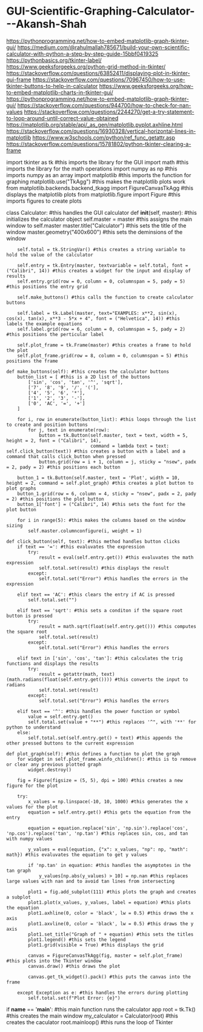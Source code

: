 # GUI-Scientific-Graphing-Calculator---Akansh-Shah
https://pythonprogramming.net/how-to-embed-matplotlib-graph-tkinter-gui/
https://medium.com/@rahulmallah785671/build-your-own-scientific-calculator-with-python-a-step-by-step-guide-15bbf0419325
https://pythonbasics.org/tkinter-label/
https://www.geeksforgeeks.org/python-grid-method-in-tkinter/
https://stackoverflow.com/questions/63852411/displaying-plot-in-tkinter-gui-frame
https://stackoverflow.com/questions/70967450/how-to-use-tkinter-buttons-to-help-in-calculator
https://www.geeksforgeeks.org/how-to-embed-matplotlib-charts-in-tkinter-gui/ 
https://pythonprogramming.net/how-to-embed-matplotlib-graph-tkinter-gui/
https://stackoverflow.com/questions/944700/how-to-check-for-nan-values
https://stackoverflow.com/questions/2244270/get-a-try-statement-to-loop-around-until-correct-value-obtained
https://matplotlib.org/stable/api/_as_gen/matplotlib.pyplot.axhline.html
https://stackoverflow.com/questions/16930328/vertical-horizontal-lines-in-matplotlib
https://www.w3schools.com/python/ref_func_getattr.asp
https://stackoverflow.com/questions/15781802/python-tkinter-clearing-a-frame

import tkinter as tk #this imports the library for the GUI
import math #this imports the library for the math operations 
import numpy as np #this imports numpy as an array 
import matplotlib #this imports the function for graphing 
matplotlib.use("TkAgg") #this makes the matplotlib plots work
from matplotlib.backends.backend_tkagg import FigureCanvasTkAgg #this displays the matplotlib plots
from matplotlib.figure import Figure #this imports figures to create plots

class Calculator: #this handles the GUI calculator 
    def __init__(self, master): #this initializes the calculator object
        self.master = master #this assigns the main window to self.master
        master.title("Calculator") #this sets the title of the window
        master.geometry("400x600") #this sets the deminsions of the window

        self.total = tk.StringVar() #this creates a string variable to hold the value of the calculator 
        
        self.entry = tk.Entry(master, textvariable = self.total, font = ("Calibri", 14)) #this creates a widget for the input and display of results
        self.entry.grid(row = 0, column = 0, columnspan = 5, pady = 5) #this positions the entry grid 

        self.make_buttons() #this calls the function to create calculator buttons

        self.label = tk.Label(master, text="EXAMPLES: x**2, sin(x), cos(x), tan(x), x**3 - 5*x + 4", font = ("Helvetica", 14)) #this labels the example equations 
        self.label.grid(row = 6, column = 0, columnspan = 5, pady = 2) #this positions the perticular label
        
        self.plot_frame = tk.Frame(master) #this creates a frame to hold the plot 
        self.plot_frame.grid(row = 8, column = 0, columnspan = 5) #this positions the frame 

    def make_buttons(self): #this creates the calculator buttons 
        button_list = [ #this is a 2D list of the buttons 
            ['sin', 'cos', 'tan', '^', 'sqrt'],
            ['7', '8', '9', '/', '('],
            ['4', '5', '6', '*'],
            ['1', '2', '3', '-'],
            ['0', 'AC', '=', '+']
        ]

        for i, row in enumerate(button_list): #this loops through the list to create and position buttons
            for j, text in enumerate(row): 
                button = tk.Button(self.master, text = text, width = 5, height = 2, font = ("Calibri", 14),
                                   command = lambda text = text: self.click_button(text)) #this creates a button with a label and a command that calls click_button when pressed 
                button.grid(row = i + 1, column = j, sticky = "nsew", padx = 2, pady = 2) #this positions each button 

        button_1 = tk.Button(self.master, text = 'Plot', width = 10, height = 2, command = self.plot_graph) #this creates a plot button to plot graphs 
        button_1.grid(row = 6, column = 4, sticky = "nsew", padx = 2, pady = 2) #this positions the plot button 
        button_1['font'] = ("Calibri", 14) #this sets the font for the plot button 

        for i in range(5): #this makes the columns based on the window sizing 
            self.master.columnconfigure(i, weight = 1) 

    def click_button(self, text): #this method handles button clicks 
        if text == '=': #this evaluvates the expression
            try:
                result = eval(self.entry.get()) #this evaluvates the math expression 
                self.total.set(result) #this displays the result 
            except:
                self.total.set("Error") #this handles the errors in the expression 

        elif text == 'AC': #this clears the entry if AC is pressed 
            self.total.set("") 

        elif text == 'sqrt': #this sets a conditon if the square root button is pressed 
            try:
                result = math.sqrt(float(self.entry.get())) #this computes the square root 
                self.total.set(result) 
            except:
                self.total.set("Error") #this handles the errors 

        elif text in ['sin', 'cos', 'tan']: #this calculates the trig functions and displays the results 
            try:
                result = getattr(math, text)(math.radians(float(self.entry.get()))) #this converts the input to radians 
                self.total.set(result)
            except:
                self.total.set("Error") #this handles the errors 

        elif text == '^': #this handles the power function or symbol 
            value = self.entry.get() 
            self.total.set(value + "**") #this replaces '^", with '**' for python to understand 
        else:
            self.total.set(self.entry.get() + text) #this appends the other pressed buttons to the current expression 

    def plot_graph(self): #this defines a function to plot the graph 
        for widget in self.plot_frame.winfo_children(): #this is to remove or clear any previous plotted graph 
            widget.destroy() 

        fig = Figure(figsize = (5, 5), dpi = 100) #this creates a new figure for the plot 

        try:
            x_values = np.linspace(-10, 10, 1000) #this generates the x values for the plot 
            equation = self.entry.get() #this gets the equation from the entry 

            equation = equation.replace('sin', 'np.sin').replace('cos', 'np.cos').replace('tan', 'np.tan') #this replaces sin, cos, and tan with numpy values

            y_values = eval(equation, {"x": x_values, "np": np, "math": math}) #this evaluvates the equation to get y values 

            if 'np.tan' in equation: #this handles the asymptotes in the tan graph 
                y_values[np.abs(y_values) > 10] = np.nan #this replaces large values with nan and to avoid tan lines from intersecting 

            plot1 = fig.add_subplot(111) #this plots the graph and creates a subplot 
            plot1.plot(x_values, y_values, label = equation) #this plots the equation 
            plot1.axhline(0, color = 'black', lw = 0.5) #this draws the x axis  
            plot1.axvline(0, color = 'black', lw = 0.5) #this draws the y axis 
            plot1.set_title("Graph of " + equation) #this sets the titles 
            plot1.legend() #this sets the legend 
            plot1.grid(visible = True) #this displays the grid 

            canvas = FigureCanvasTkAgg(fig, master = self.plot_frame) #this plots into the Tkinter window  
            canvas.draw() #this draws the plot

            canvas.get_tk_widget().pack() #this puts the canvas into the frame 

        except Exception as e: #this handles the errors during plotting 
            self.total.set(f"Plot Error: {e}")

if __name__ == '__main__': #this main function runs the calculator app 
    root = tk.Tk() #this creates the main window 
    my_calculator = Calculator(root) #this creates the caculator 
    root.mainloop() #this runs the loop of Tkinter
